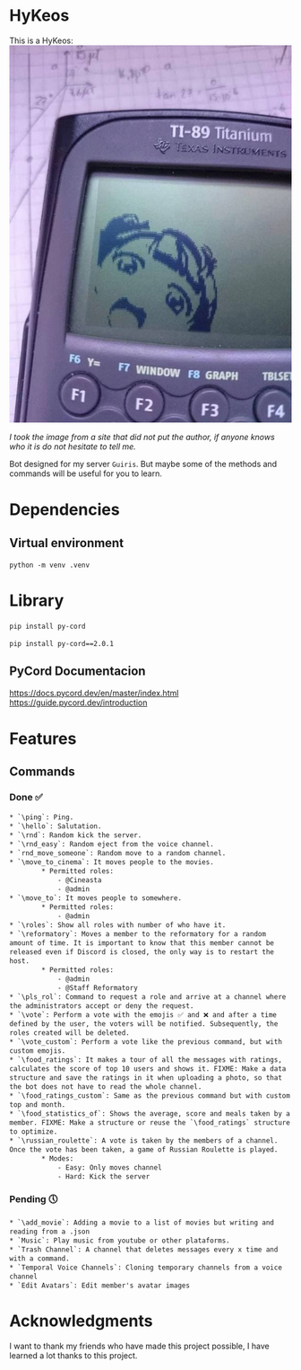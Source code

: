 # HyKeos
This is a HyKeos:
![Hykeos](assets/image/icon.jpg)

*I took the image from a site that did not put the author, if anyone knows who it is do not hesitate to tell me.*

Bot designed for my server `Guiris`. But maybe some of the methods and commands will be useful for you to learn.

# Dependencies
## Virtual environment
`python -m venv .venv`

# Library
`pip install py-cord`

`pip install py-cord==2.0.1`

## PyCord Documentacion
https://docs.pycord.dev/en/master/index.html
https://guide.pycord.dev/introduction

# Features
## Commands
### Done ✅
    * `\ping`: Ping.
    * `\hello`: Salutation.
    * `\rnd`: Random kick the server.
    * `\rnd_easy`: Random eject from the voice channel.
    * `rnd_move_someone`: Random move to a random channel.
    * `\move_to_cinema`: It moves people to the movies. 
            * Permitted roles:
                - @Cineasta
                - @admin
    * `\move_to`: It moves people to somewhere. 
            * Permitted roles:
                - @admin
    * `\roles`: Show all roles with number of who have it.
    * `\reformatory`: Moves a member to the reformatory for a random amount of time. It is important to know that this member cannot be released even if Discord is closed, the only way is to restart the host.
            * Permitted roles:
                - @admin
                - @Staff Reformatory
    * `\pls_rol`: Command to request a role and arrive at a channel where the administrators accept or deny the request.
    * `\vote`: Perform a vote with the emojis ✅ and ❌ and after a time defined by the user, the voters will be notified. Subsequently, the roles created will be deleted.
    * `\vote_custom`: Perform a vote like the previous command, but with custom emojis.
    * `\food_ratings`: It makes a tour of all the messages with ratings, calculates the score of top 10 users and shows it. FIXME: Make a data structure and save the ratings in it when uploading a photo, so that the bot does not have to read the whole channel.
    * `\food_ratings_custom`: Same as the previous command but with custom top and month.
    * `\food_statistics_of`: Shows the average, score and meals taken by a member. FIXME: Make a structure or reuse the `\food_ratings` structure to optimize.
    * `\russian_roulette`: A vote is taken by the members of a channel. Once the vote has been taken, a game of Russian Roulette is played.
            * Modes:
                - Easy: Only moves channel
                - Hard: Kick the server


### Pending 🕔
    * `\add_movie`: Adding a movie to a list of movies but writing and reading from a .json
    * `Music`: Play music from youtube or other plataforms.
    * `Trash Channel`: A channel that deletes messages every x time and with a command.
    * `Temporal Voice Channels`: Cloning temporary channels from a voice channel
    * `Edit Avatars`: Edit member's avatar images

# Acknowledgments
I want to thank my friends who have made this project possible, I have learned a lot thanks to this project.
